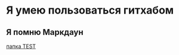 # Я умею пользоваться гитхабом
## Я помню Маркдаун
[папка TEST](https://github.com/tadgeislamins/lingdata/tree/main/TEST)
